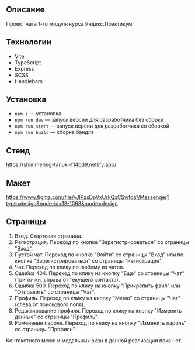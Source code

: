## Описание

Проект чата 1-го модуля курса Яндекс.Практикум

## Технологии

- Vite
- TypeScript
- Express
- SCSS
- Handlebars

## Установка

- `npm i` — установка
- `npm run dev` — запуск версии для разработчика без сборки
- `npm run start` — запуск версии для разработчика со сборкой
- `npm run build` — сборка бандла

## Стенд

https://shimmering-tanuki-f14bd9.netlify.app/

## Макет

https://www.figma.com/file/yJlPzsDpVxUrkQxCSwfqaf/Messenger?type=design&node-id=18-1068&mode=design

## Страницы

1. Вход. Стартовая страница.
2. Регистрация. Переход по кнопке "Зарегистрироваться" со страницы "Вход".
3. Пустой чат. Переход по кнопке "Войти" со страницы "Вход" или по кнопке "Зарегистрироваться" со страницы "Регистрация".
4. Чат. Переход по клику по любому из чатов.
5. Ошибка 404. Переход по клику на кнопку "Еще" со страницы "Чат" (три точки, справа от текущего контакта).
6. Ошибка 500. Переход по клику на кнопку "Прикрепить файл" или "Отправить" со страницы "Чат".
7. Профиль. Переход по клику на кнопку "Меню" со страницы "Чат" (слева от поискового поля).
8. Редактирование профиля. Переход по клику на кнопку "Изменить данные" со страницы "Профиль".
9. Изменение пароля. Переход по клику на кнопку "Изменить пароль" со страницы "Профиль".

Контекстного меню и модальных окон в данной реализации пока нет. 